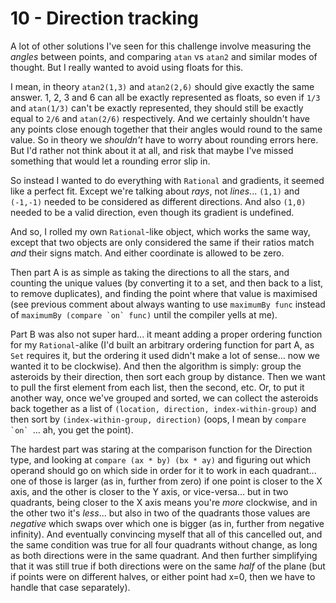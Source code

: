 # 10 - Direction tracking
A lot of other solutions I've seen for this challenge involve measuring the _angles_ between points, and comparing `atan` vs `atan2` and similar modes of thought. But I really wanted to avoid using floats for this.

I mean, in theory `atan2(1,3)` and `atan2(2,6)` should give exactly the same answer. 1, 2, 3 and 6 can all be exactly represented as floats, so even if `1/3` and `atan(1/3)` can't be exactly represented, they should still be exactly equal to `2/6` and `atan(2/6)` respectively. And we certainly shouldn't have any points close enough together that their angles would round to the same value. So in theory we _shouldn't_ have to worry about rounding errors here. But I'd rather not think about it at all, and risk that maybe I've missed something that would let a rounding error slip in.

So instead I wanted to do everything with `Rational` and gradients, it seemed like a perfect fit. Except we're talking about _rays_, not _lines_... `(1,1)` and `(-1,-1)` needed to be considered as different directions. And also `(1,0)` needed to be a valid direction, even though its gradient is undefined.

And so, I rolled my own `Rational`-like object, which works the same way, except that two objects are only considered the same if their ratios match _and_ their signs match. And either coordinate is allowed to be zero.

Then part A is as simple as taking the directions to all the stars, and counting the unique values (by converting it to a set, and then back to a list, to remove duplicates), and finding the point where that value is maximised (see previous comment about always wanting to use `maximumBy func` instead of ``maximumBy (compare `on` func)`` until the compiler yells at me).

Part B was also not super hard... it meant adding a proper ordering function for my `Rational`-alike (I'd built an arbitrary ordering function for part A, as `Set` requires it, but the ordering it used didn't make a lot of sense... now we wanted it to be clockwise). And then the algorithm is simply: group the asteroids by their direction, then sort each group by distance. Then we want to pull the first element from each list, then the second, etc. Or, to put it another way, once we've grouped and sorted, we can collect the asteroids back together as a list of `(location, direction, index-within-group)` and then sort by `(index-within-group, direction)` (oops, I mean by ``compare `on` ``... ah, you get the point).

The hardest part was staring at the comparison function for the Direction type, and looking at `compare (ax * by) (bx * ay)` and figuring out which operand should go on which side in order for it to work in each quadrant... one of those is larger (as in, further from zero) if one point is closer to the X axis, and the other is closer to the Y axis, or vice-versa... but in two quadrants, being closer to the X axis means you're _more_ clockwise, and in the other two it's _less_... but also in two of the quadrants those values are _negative_ which swaps over which one is bigger (as in, further from negative infinity). And eventually convincing myself that all of this cancelled out, and the same condition was true for all four quadrants without change, as long as both directions were in the same quadrant. And then further simplifying that it was still true if both directions were on the same _half_ of the plane (but if points were on different halves, or either point had x=0, then we have to handle that case separately).
